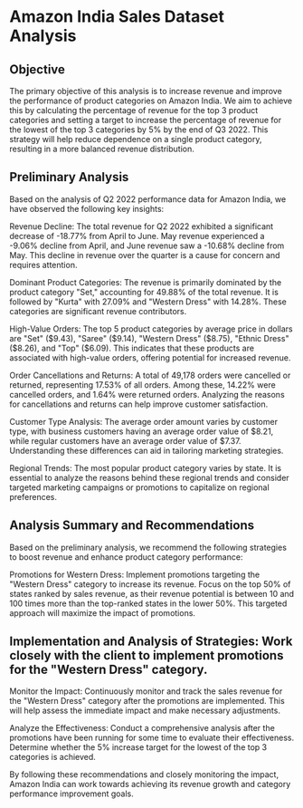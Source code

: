 # Amazon India Sales Dataset Analysis
## Objective
The primary objective of this analysis is to increase revenue and improve the performance of product categories on Amazon India. We aim to achieve this by calculating the percentage of revenue for the top 3 product categories and setting a target to increase the percentage of revenue for the lowest of the top 3 categories by 5% by the end of Q3 2022. This strategy will help reduce dependence on a single product category, resulting in a more balanced revenue distribution.

## Preliminary Analysis
Based on the analysis of Q2 2022 performance data for Amazon India, we have observed the following key insights:

Revenue Decline: The total revenue for Q2 2022 exhibited a significant decrease of -18.77% from April to June. May revenue experienced a -9.06% decline from April, and June revenue saw a -10.68% decline from May. This decline in revenue over the quarter is a cause for concern and requires attention.

Dominant Product Categories: The revenue is primarily dominated by the product category "Set," accounting for 49.88% of the total revenue. It is followed by "Kurta" with 27.09% and "Western Dress" with 14.28%. These categories are significant revenue contributors.

High-Value Orders: The top 5 product categories by average price in dollars are "Set" ($9.43), "Saree" ($9.14), "Western Dress" ($8.75), "Ethnic Dress" ($8.26), and "Top" ($6.09). This indicates that these products are associated with high-value orders, offering potential for increased revenue.

Order Cancellations and Returns: A total of 49,178 orders were cancelled or returned, representing 17.53% of all orders. Among these, 14.22% were cancelled orders, and 1.64% were returned orders. Analyzing the reasons for cancellations and returns can help improve customer satisfaction.

Customer Type Analysis: The average order amount varies by customer type, with business customers having an average order value of $8.21, while regular customers have an average order value of $7.37. Understanding these differences can aid in tailoring marketing strategies.

Regional Trends: The most popular product category varies by state. It is essential to analyze the reasons behind these regional trends and consider targeted marketing campaigns or promotions to capitalize on regional preferences.

## Analysis Summary and Recommendations
Based on the preliminary analysis, we recommend the following strategies to boost revenue and enhance product category performance:

Promotions for Western Dress: Implement promotions targeting the "Western Dress" category to increase its revenue. Focus on the top 50% of states ranked by sales revenue, as their revenue potential is between 10 and 100 times more than the top-ranked states in the lower 50%. This targeted approach will maximize the impact of promotions.

## Implementation and Analysis of Strategies: Work closely with the client to implement promotions for the "Western Dress" category.

Monitor the Impact: Continuously monitor and track the sales revenue for the "Western Dress" category after the promotions are implemented. This will help assess the immediate impact and make necessary adjustments.

Analyze the Effectiveness: Conduct a comprehensive analysis after the promotions have been running for some time to evaluate their effectiveness. Determine whether the 5% increase target for the lowest of the top 3 categories is achieved.

By following these recommendations and closely monitoring the impact, Amazon India can work towards achieving its revenue growth and category performance improvement goals.
